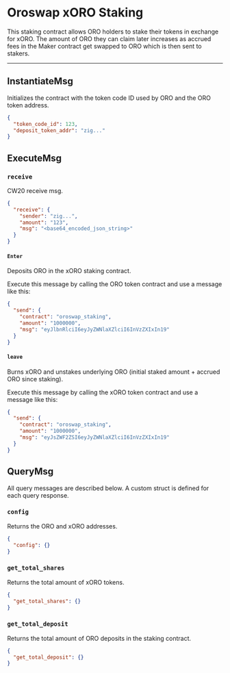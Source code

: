 # Oroswap xORO Staking

This staking contract allows ORO holders to stake their tokens in exchange for xORO. The amount of ORO they can claim later increases as accrued fees in the Maker contract get swapped to ORO which is then sent to stakers.

---

## InstantiateMsg

Initializes the contract with the token code ID used by ORO and the ORO token address.

```json
{
  "token_code_id": 123,
  "deposit_token_addr": "zig..."
}
```

## ExecuteMsg

### `receive`

CW20 receive msg.

```json
{
  "receive": {
    "sender": "zig...",
    "amount": "123",
    "msg": "<base64_encoded_json_string>"
  }
}
```

#### `Enter`

Deposits ORO in the xORO staking contract.

Execute this message by calling the ORO token contract and use a message like this:
```json
{
  "send": {
    "contract": "oroswap_staking",
    "amount": "1000000",
    "msg": "eyJlbnRlciI6eyJyZWNlaXZlciI6InVzZXIxIn19"
  }
}
```

#### `leave`

Burns xORO and unstakes underlying ORO (initial staked amount + accrued ORO since staking).

Execute this message by calling the xORO token contract and use a message like this:
```json
{
  "send": {
    "contract": "oroswap_staking",
    "amount": "1000000",
    "msg": "eyJsZWF2ZSI6eyJyZWNlaXZlciI6InVzZXIxIn19"
  }
}
```

## QueryMsg

All query messages are described below. A custom struct is defined for each query response.

### `config`

Returns the ORO and xORO addresses.

```json
{
  "config": {}
}
```

### `get_total_shares`

Returns the total amount of xORO tokens.

```json
{
  "get_total_shares": {}
}
```

### `get_total_deposit`

Returns the total amount of ORO deposits in the staking contract.

```json
{
  "get_total_deposit": {}
}
```
